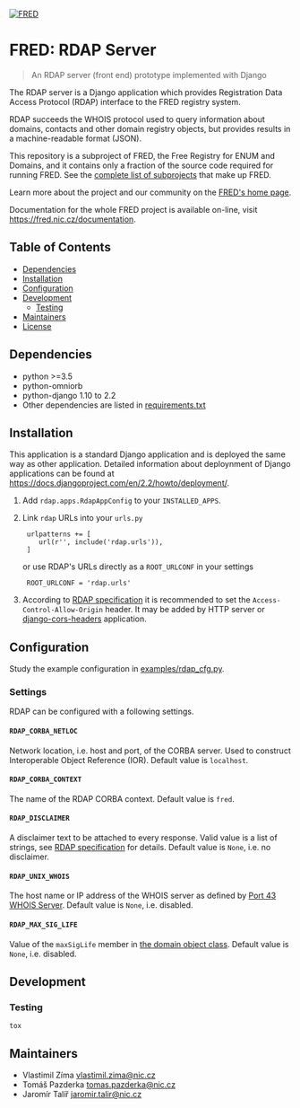 [![FRED](https://fred.nic.cz/documentation/html/_static/fred-logo.png)](https://fred.nic.cz)

# FRED: RDAP Server #

> An RDAP server (front end) prototype implemented with Django

The RDAP server is a Django application which provides Registration Data Access Protocol (RDAP)
interface to the FRED registry system.

RDAP succeeds the WHOIS protocol used to query information about domains, contacts
and other domain registry objects, but provides results in a machine-readable format (JSON).

This repository is a subproject of FRED, the Free Registry for ENUM and Domains,
and it contains only a fraction of the source code required for running FRED.
See the
[complete list of subprojects](https://fred.nic.cz/documentation/html/Architecture/SourceCode.html)
that make up FRED.

Learn more about the project and our community on the [FRED's home page](https://fred.nic.cz).

Documentation for the whole FRED project is available on-line, visit https://fred.nic.cz/documentation.

## Table of Contents ##
- [Dependencies](#dependencies)
- [Installation](#installation)
- [Configuration](#configuration)
- [Development](#development)
    - [Testing](#testing)
- [Maintainers](#maintainers)
- [License](#license)

## Dependencies ##
- python >=3.5
- python-omniorb
- python-django 1.10 to 2.2
- Other dependencies are listed in [requirements.txt](requirements.txt)

## Installation ##
This application is a standard Django application and is deployed the same way as other application.
Detailed information about deploynment of Django applications can be found at https://docs.djangoproject.com/en/2.2/howto/deployment/.

1. Add `rdap.apps.RdapAppConfig` to your `INSTALLED_APPS`.
2. Link `rdap` URLs into your `urls.py`

        urlpatterns += [
           url(r'', include('rdap.urls')),
        ]

    or use RDAP's URLs directly as a `ROOT_URLCONF` in your settings

        ROOT_URLCONF = 'rdap.urls'

3. According to [RDAP specification](https://tools.ietf.org/html/rfc7480#section-5.6) it is recommended to set the `Access-Control-Allow-Origin` header.
   It may be added by HTTP server or [django-cors-headers](https://github.com/ottoyiu/django-cors-headers) application.

## Configuration ##
Study the example configuration in [examples/rdap_cfg.py](examples/rdap_cfg.py).

### Settings ###
RDAP can be configured with a following settings.

#### `RDAP_CORBA_NETLOC` ####

Network location, i.e. host and port, of the CORBA server.
Used to construct Interoperable Object Reference (IOR).
Default value is ``localhost``.

#### `RDAP_CORBA_CONTEXT` ####

The name of the RDAP CORBA context.
Default value is ``fred``.

#### `RDAP_DISCLAIMER` ####

A disclaimer text to be attached to every response.
Valid value is a list of strings, see [RDAP specification](https://tools.ietf.org/html/rfc7483#section-4.3) for details.
Default value is ``None``, i.e. no disclaimer.

#### `RDAP_UNIX_WHOIS` ####

The host name or IP address of the WHOIS server as defined by [Port 43 WHOIS Server](https://tools.ietf.org/html/rfc7483#section-4.7).
Default value is ``None``, i.e. disabled.

#### `RDAP_MAX_SIG_LIFE` ####

Value of the ``maxSigLife`` member in [the domain object class](https://tools.ietf.org/html/rfc7483#section-5.3).
Default value is ``None``, i.e. disabled.

## Development ##

### Testing ###
```
tox
```

## Maintainers ##
- Vlastimil Zíma [vlastimil.zima@nic.cz](vlastimil.zima@nic.cz)
- Tomáš Pazderka [tomas.pazderka@nic.cz](tomas.pazderka@nic.cz)
- Jaromír Talíř [jaromir.talir@nic.cz](jaromir.talir@nic.cz)

